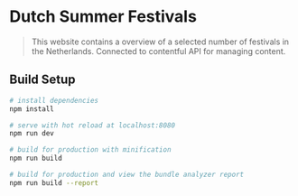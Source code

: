 # Dutch Summer Festivals

> This website contains a overview of a selected number of festivals in the Netherlands. Connected to contentful API for managing content.

## Build Setup

``` bash
# install dependencies
npm install

# serve with hot reload at localhost:8080
npm run dev

# build for production with minification
npm run build

# build for production and view the bundle analyzer report
npm run build --report
```
